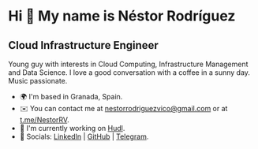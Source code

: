 Hi 👋 My name is Néstor Rodríguez
=================================

Cloud Infrastructure Engineer
-----------------------------

Young guy with interests in Cloud Computing, Infrastructure Management and Data Science. I love a good conversation with a coffee in a sunny day. Music passionate.

* 🌍 I'm based in Granada, Spain.
* ✉️ You can contact me at [nestorrodriguezvico@gmail.com](mailto:nestorrodriguezvico@gmail.com) or at [t.me/NestorRV](https://t.me/NestorRV).
* 🚀 I'm currently working on [Hudl](https://hudl.com).
* 👤 Socials: [LinkedIn](https://www.linkedin.com/in/nestorrv) | [GitHub](https://www.github.com/NestorRV) | [Telegram](https://t.me/NestorRV).
